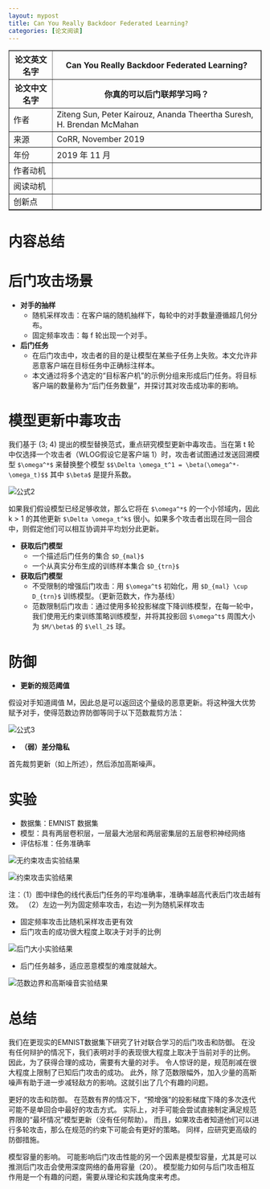 ```yaml
---
layout: mypost
title: Can You Really Backdoor Federated Learning?
categories: [论文阅读]
---
```


<table border="1">
    <tr>
        <th>论文英文名字</th>
        <th>Can You Really Backdoor Federated Learning?</th>
    </tr>
    <tr>
        <th>论文中文名字</th>
        <th>你真的可以后门联邦学习吗？</th>
    </tr>
    <tr>
        <td>作者</td>
        <td>Ziteng Sun, Peter Kairouz, Ananda Theertha Suresh, H. Brendan McMahan</td>
    </tr>
    <tr>
        <td>来源</td>
        <td>CoRR, November 2019</td>
    </tr>
    <tr>
        <td>年份</td>
        <td>2019 年 11 月</td>
    </tr>
    <tr>
        <td>作者动机</td>
        <td></td>
    </tr>
    <tr>
        <td>阅读动机</td>
        <td></td>
    </tr>
    <tr>
        <td>创新点</td>
        <td></td>
    </tr>
</table>

# 内容总结  

# 后门攻击场景

+ **对手的抽样**
  + 随机采样攻击：在客户端的随机抽样下，每轮中的对手数量遵循超几何分布。
  + 固定频率攻击：每 f 轮出现一个对手。
+ **后门任务**
  + 在后门攻击中，攻击者的目的是让模型在某些子任务上失败。本文允许非恶意客户端在目标任务中正确标注样本。
  + 本文通过将多个选定的“目标客户机”的示例分组来形成后门任务。将目标客户端的数量称为“后门任务数量”，并探讨其对攻击成功率的影响。

# 模型更新中毒攻击

我们基于 (3; 4) 提出的模型替换范式，重点研究模型更新中毒攻击。当在第 t 轮中仅选择一个攻击者（WLOG假设它是客户端 1）时，攻击者试图通过发送回溯模型 `$\omega^*$` 来替换整个模型
`$$\Delta \omega_t^1 = \beta(\omega^*-\omega_t)$$`
其中 `$\beta$` 是提升系数。

![公式2](公式2.png)

如果我们假设模型已经足够收敛，那么它将在 `$\omega^*$` 的一个小邻域内，因此 k > 1 的其他更新 `$\Delta \omega_t^k$` 很小。如果多个攻击者出现在同一回合中，则假定他们可以相互协调并平均划分此更新。

+ **获取后门模型**
  + 一个描述后门任务的集合 `$D_{mal}$`
  + 一个从真实分布生成的训练样本集合 `$D_{trn}$`
+ **获取后门模型**
  + 不受限制的增强后门攻击：用 `$\omega^t$` 初始化，用 `$D_{mal} \cup D_{trn}$` 训练模型。（更新范数大，作为基线）
  + 范数限制后门攻击：通过使用多轮投影梯度下降训练模型，在每一轮中，我们使用无约束训练策略训练模型，并将其投影回 `$\omega^t$` 周围大小为 `$M/\beta$` 的 `$\ell_2$` 球。

# 防御

+ **更新的规范阈值**

假设对手知道阈值 M，因此总是可以返回这个量级的恶意更新。将这种强大优势赋予对手，使得范数边界防御等同于以下范数裁剪方法：

![公式3](公式3.png)

+ **（弱）差分隐私**

首先裁剪更新（如上所述），然后添加高斯噪声。

# 实验

+ 数据集：EMNIST 数据集
+ 模型：具有两层卷积层，一层最大池层和两层密集层的五层卷积神经网络
+ 评估标准：任务准确率

![无约束攻击实验结果](无约束攻击实验结果.png)



![约束攻击实验结果](约束攻击实验结果.png)

注：（1）图中绿色的线代表后门任务的平均准确率，准确率越高代表后门攻击越有效。
（2）左边一列为固定频率攻击，右边一列为随机采样攻击

+ 固定频率攻击比随机采样攻击更有效
+ 后门攻击的成功很大程度上取决于对手的比例

![后门大小实验结果](后门大小实验结果.png)

+ 后门任务越多，适应恶意模型的难度就越大。

![范数边界和高斯噪音实验结果](范数边界和高斯噪音实验结果.png)

# 总结

我们在更现实的EMNIST数据集下研究了针对联合学习的后门攻击和防御。 在没有任何辩护的情况下，我们表明对手的表现很大程度上取决于当前对手的比例。 因此，为了获得合理的成功，需要有大量的对手。 令人惊讶的是，规范削减在很大程度上限制了已知后门攻击的成功。 此外，除了范数限幅外，加入少量的高斯噪声有助于进一步减轻敌方的影响。这就引出了几个有趣的问题。

更好的攻击和防御。 在范数有界的情况下，“预增强”的投影梯度下降的多次迭代可能不是单回合中最好的攻击方式。 实际上，对手可能会尝试直接制定满足规范界限的“最坏情况”模型更新（没有任何帮助）。 而且，如果攻击者知道他们可以进行多轮攻击，那么在规范的约束下可能会有更好的策略。 同样，应研究更高级的防御措施。

模型容量的影响。 可能影响后门攻击性能的另一个因素是模型容量，尤其是可以推测后门攻击会使用深度网络的备用容量（20）。 模型能力如何与后门攻击相互作用是一个有趣的问题，需要从理论和实践角度来考虑。